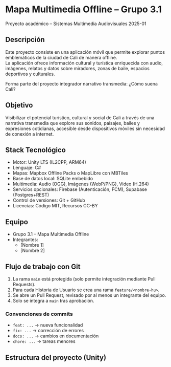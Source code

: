 # Mapa Multimedia Offline – Grupo 3.1  
Proyecto académico – Sistemas Multimedia Audiovisuales 2025-01

## Descripción
Este proyecto consiste en una aplicación móvil que permite explorar puntos emblemáticos de la ciudad de Cali de manera offline.  
La aplicación ofrece información cultural y turística enriquecida con audio, imágenes, relatos y datos sobre miradores, zonas de baile, espacios deportivos y culturales.  

Forma parte del proyecto integrador narrativo transmedia: ¿Cómo suena Cali?

## Objetivo
Visibilizar el potencial turístico, cultural y social de Cali a través de una narrativa transmedia que explore sus sonidos, paisajes, bailes y expresiones cotidianas, accesible desde dispositivos móviles sin necesidad de conexión a internet.

## Stack Tecnológico
- Motor: Unity LTS (IL2CPP, ARM64)  
- Lenguaje: C#  
- Mapas: Mapbox Offline Packs o MapLibre con MBTiles  
- Base de datos local: SQLite embebido  
- Multimedia: Audio (OGG), Imágenes (WebP/PNG), Video (H.264)  
- Servicios opcionales: Firebase (Autenticación, FCM), Supabase (Postgres+REST)  
- Control de versiones: Git + GitHub  
- Licencias: Código MIT, Recursos CC-BY  

## Equipo
- Grupo 3.1 – Mapa Multimedia Offline  
- Integrantes:  
  - [Nombre 1]  
  - [Nombre 2]  

## Flujo de trabajo con Git
1. La rama `main` está protegida (solo permite integración mediante Pull Requests).  
2. Para cada Historia de Usuario se crea una rama `feature/<nombre-hu>`.  
3. Se abre un Pull Request, revisado por al menos un integrante del equipo.  
4. Solo se integra a `main` tras aprobación.  

### Convenciones de commits
- `feat: ...` → nueva funcionalidad  
- `fix: ...` → corrección de errores  
- `docs: ...` → cambios en documentación  
- `chore: ...` → tareas menores  

## Estructura del proyecto (Unity)
